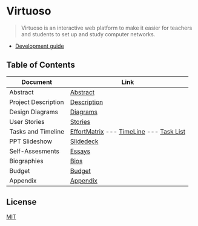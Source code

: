 # Virtuoso

> Virtuoso is an interactive web platform to make it easier for teachers and students to set up and study computer networks.

- [Development guide](services/README.md)

## Table of Contents

| Document | Link |
| -------- | ---- |
| Abstract | [Abstract](fall-design-report/01-project-abstract.md)   |
|Project Description| [Description](fall-design-report/02-project-description.md)|
|Design Diagrams| [Diagrams](fall-design-report/03-user-stories-and-design-diagrams.md)|
|User Stories| [Stories](fall-design-report/03-user-stories-and-design-diagrams.md)|
|Tasks and Timeline| [EffortMatrix](fall-design-report/04-project-tasks-and-timeline.md) --- [TimeLine](fall-design-report/04-project-tasks-and-timeline.md) --- [Task List](fall-design-report/04-project-tasks-and-timeline.md)|
|PPT Slideshow | [Slidedeck](fall-design-report/06-ppt-slideshow.md)||
|Self-Assesments| [Essays](fall-design-report/07-self-assessment-essays.md)|
| Biographies| [Bios](fall-design-report/08-professional-biographies.md)|
| Budget | [Budget](fall-design-report/09-budget.md)|
|Appendix| [Appendix](10-appendix.md)|

## License

[MIT](LICENSE)

